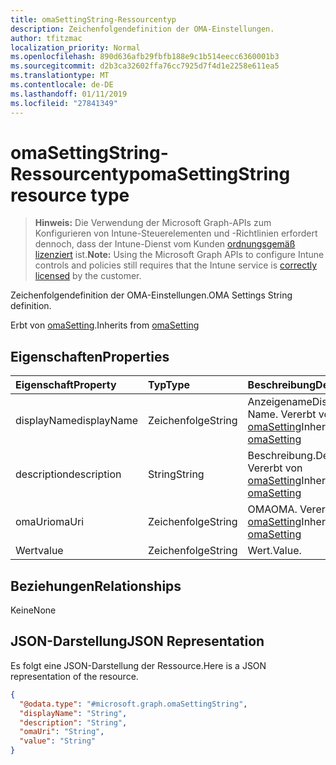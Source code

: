 ```yaml
---
title: omaSettingString-Ressourcentyp
description: Zeichenfolgendefinition der OMA-Einstellungen.
author: tfitzmac
localization_priority: Normal
ms.openlocfilehash: 890d636afb29fbfb188e9c1b514eecc6360001b3
ms.sourcegitcommit: d2b3ca32602ffa76cc7925d7f4d1e2258e611ea5
ms.translationtype: MT
ms.contentlocale: de-DE
ms.lasthandoff: 01/11/2019
ms.locfileid: "27841349"
---
```

# <a name="omasettingstring-resource-type"></a><span data-ttu-id="1e885-103">omaSettingString-Ressourcentyp</span><span class="sxs-lookup"><span data-stu-id="1e885-103">omaSettingString resource type</span></span>

> <span data-ttu-id="1e885-104">**Hinweis:** Die Verwendung der Microsoft Graph-APIs zum Konfigurieren von Intune-Steuerelementen und -Richtlinien erfordert dennoch, dass der Intune-Dienst vom Kunden [ordnungsgemäß lizenziert](https://go.microsoft.com/fwlink/?linkid=839381) ist.</span><span class="sxs-lookup"><span data-stu-id="1e885-104">**Note:** Using the Microsoft Graph APIs to configure Intune controls and policies still requires that the Intune service is [correctly licensed](https://go.microsoft.com/fwlink/?linkid=839381) by the customer.</span></span>

<span data-ttu-id="1e885-105">Zeichenfolgendefinition der OMA-Einstellungen.</span><span class="sxs-lookup"><span data-stu-id="1e885-105">OMA Settings String definition.</span></span>

<span data-ttu-id="1e885-106">Erbt von [omaSetting](../resources/intune-deviceconfig-omasetting.md).</span><span class="sxs-lookup"><span data-stu-id="1e885-106">Inherits from [omaSetting](../resources/intune-deviceconfig-omasetting.md)</span></span>

## <a name="properties"></a><span data-ttu-id="1e885-107">Eigenschaften</span><span class="sxs-lookup"><span data-stu-id="1e885-107">Properties</span></span>
|<span data-ttu-id="1e885-108">Eigenschaft</span><span class="sxs-lookup"><span data-stu-id="1e885-108">Property</span></span>|<span data-ttu-id="1e885-109">Typ</span><span class="sxs-lookup"><span data-stu-id="1e885-109">Type</span></span>|<span data-ttu-id="1e885-110">Beschreibung</span><span class="sxs-lookup"><span data-stu-id="1e885-110">Description</span></span>|
|:---|:---|:---|
|<span data-ttu-id="1e885-111">displayName</span><span class="sxs-lookup"><span data-stu-id="1e885-111">displayName</span></span>|<span data-ttu-id="1e885-112">Zeichenfolge</span><span class="sxs-lookup"><span data-stu-id="1e885-112">String</span></span>|<span data-ttu-id="1e885-113">Anzeigename</span><span class="sxs-lookup"><span data-stu-id="1e885-113">Display Name.</span></span> <span data-ttu-id="1e885-114">Vererbt von [omaSetting](../resources/intune-deviceconfig-omasetting.md)</span><span class="sxs-lookup"><span data-stu-id="1e885-114">Inherited from [omaSetting](../resources/intune-deviceconfig-omasetting.md)</span></span>|
|<span data-ttu-id="1e885-115">description</span><span class="sxs-lookup"><span data-stu-id="1e885-115">description</span></span>|<span data-ttu-id="1e885-116">String</span><span class="sxs-lookup"><span data-stu-id="1e885-116">String</span></span>|<span data-ttu-id="1e885-117">Beschreibung.</span><span class="sxs-lookup"><span data-stu-id="1e885-117">Description.</span></span> <span data-ttu-id="1e885-118">Vererbt von [omaSetting](../resources/intune-deviceconfig-omasetting.md)</span><span class="sxs-lookup"><span data-stu-id="1e885-118">Inherited from [omaSetting](../resources/intune-deviceconfig-omasetting.md)</span></span>|
|<span data-ttu-id="1e885-119">omaUri</span><span class="sxs-lookup"><span data-stu-id="1e885-119">omaUri</span></span>|<span data-ttu-id="1e885-120">Zeichenfolge</span><span class="sxs-lookup"><span data-stu-id="1e885-120">String</span></span>|<span data-ttu-id="1e885-121">OMA</span><span class="sxs-lookup"><span data-stu-id="1e885-121">OMA.</span></span> <span data-ttu-id="1e885-122">Vererbt von [omaSetting](../resources/intune-deviceconfig-omasetting.md)</span><span class="sxs-lookup"><span data-stu-id="1e885-122">Inherited from [omaSetting](../resources/intune-deviceconfig-omasetting.md)</span></span>|
|<span data-ttu-id="1e885-123">Wert</span><span class="sxs-lookup"><span data-stu-id="1e885-123">value</span></span>|<span data-ttu-id="1e885-124">Zeichenfolge</span><span class="sxs-lookup"><span data-stu-id="1e885-124">String</span></span>|<span data-ttu-id="1e885-125">Wert.</span><span class="sxs-lookup"><span data-stu-id="1e885-125">Value.</span></span>|

## <a name="relationships"></a><span data-ttu-id="1e885-126">Beziehungen</span><span class="sxs-lookup"><span data-stu-id="1e885-126">Relationships</span></span>
<span data-ttu-id="1e885-127">Keine</span><span class="sxs-lookup"><span data-stu-id="1e885-127">None</span></span>
## <a name="json-representation"></a><span data-ttu-id="1e885-128">JSON-Darstellung</span><span class="sxs-lookup"><span data-stu-id="1e885-128">JSON Representation</span></span>
<span data-ttu-id="1e885-129">Es folgt eine JSON-Darstellung der Ressource.</span><span class="sxs-lookup"><span data-stu-id="1e885-129">Here is a JSON representation of the resource.</span></span>
<!-- {
  "blockType": "resource",
  "@odata.type": "microsoft.graph.omaSettingString"
}
-->
``` json
{
  "@odata.type": "#microsoft.graph.omaSettingString",
  "displayName": "String",
  "description": "String",
  "omaUri": "String",
  "value": "String"
}
```




